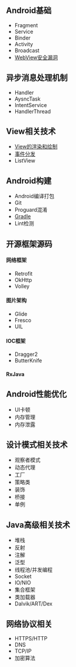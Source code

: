 ## Android基础 ##
- Fragment
- Service
- Binder
- Activity
- Broadcast
- [WebView安全漏洞](http://jaq.alibaba.com/blog.htm?id=48)

## 异步消息处理机制 ##
- Handler
- AysncTask
- IntentService
- HandlerThread

## View相关技术 ##
- [View的渲染和绘制](http://a.codekk.com/detail/Android/lightSky/%E5%85%AC%E5%85%B1%E6%8A%80%E6%9C%AF%E7%82%B9%E4%B9%8B%20View%20%E7%BB%98%E5%88%B6%E6%B5%81%E7%A8%8B)
- [事件分发](http://a.codekk.com/detail/Android/Trinea/%E5%85%AC%E5%85%B1%E6%8A%80%E6%9C%AF%E7%82%B9%E4%B9%8B%20View%20%E4%BA%8B%E4%BB%B6%E4%BC%A0%E9%80%92)
- ListView

## Android构建 ##
- Android编译打包
- Git
- Proguard混淆
- [Gradle](https://segmentfault.com/a/1190000004229002)
- Lint检测

## 开源框架源码 ##
#### 网络框架 ####
- Retrofit
- OkHttp
- Volley
#### 图片架构 ####
- Glide
- Fresco
- UIL
#### IOC框架 ####
- Dragger2
- ButterKnife
#### RxJava ####

## Android性能优化 ##
- UI卡顿
- 内存管理
- 内存泄露

## 设计模式相关技术 ##
- 观察者模式
- 动态代理
- 工厂
- 策略类
- 装饰
- 桥接
- 单例

## Java高级相关技术 ##
- 堆栈
- 反射
- 注解
- 泛型
- 线程池/并发编程
- Socket
- IO/NIO
- 集合框架
- 类加载器
- Dalvik/ART/Dex

## 网络协议相关 ##
- HTTPS/HTTP
- DNS
- TCP/IP
- 加密算法
